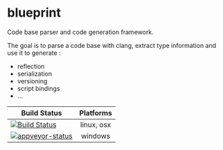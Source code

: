# blueprint
Code base parser and code generation framework.

The goal is to parse a code base with clang, extract type information and use it to generate :
* reflection
* serialization
* versioning
* script bindings
* ...

| Build Status | Platforms |
|--------------|:---------:|
| [![Build Status](https://travis-ci.org/eparayre/blueprint.svg)](https://travis-ci.org/eparayre/blueprint) | linux, osx |
| [![appveyor-status](https://ci.appveyor.com/api/projects/status/github/eparayre/blueprint?branch=master&svg=true)](https://ci.appveyor.com/project/eparayre/blueprint/branch/master) | windows |
